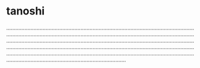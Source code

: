 # tanoshi
...........................................................................................................................................................................................................................................................................................................................................................................................................................................................................................................................................................................................................................................................................................................................